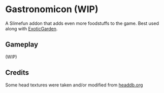 # Gastronomicon (WIP)

A Slimefun addon that adds even more foodstuffs to the game. Best used along with [ExoticGarden](https://github.com/TheBusyBiscuit/ExoticGarden).

## Gameplay

(WIP)

<!-- ### Workstations

#### Culinary Workbench

The Culinary Workbench has 9 slots for ingredients, and a row for tools. It has both shaped and shapeless recipes.

#### Multi-Stove

The Multi-Stove has a slot for fuel, while the electric version uses energy. Their recipes are both shapeless.

### Distillery

The Distillery should be kept in a dark environment (light level < 5) in order to produce high quality brews -->

## Credits

Some head textures were taken and/or modified from [headdb.org](https://headdb.org/)

